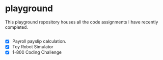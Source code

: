 # playground

This playground repository houses all the code assignments I have recently completed.

##
- [x] Payroll payslip calculation.
- [X] Toy Robot Simulator
- [X] 1-800 Coding Challenge

